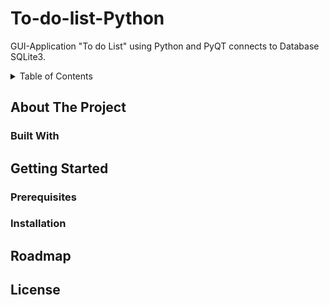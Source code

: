 # To-do-list-Python
GUI-Application "To do List" using Python and PyQT connects to Database SQLite3.

<details>
  <summary>Table of Contents</summary>
 
  1. [About The Project] (#-About-The-Project)
     * Built With
  2. Getting Started
     * Prerequisites
     * Installation
  3. Roadmap
  4. License
</details>

## About The Project
### Built With
## Getting Started
### Prerequisites
### Installation
## Roadmap
## License


